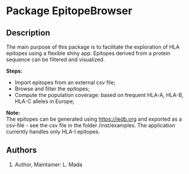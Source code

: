 # Package EpitopeBrowser

## Description
The main purpose of this package is to facilitate the exploration of HLA epitopes using a flexible shiny app. Epitopes derived from a protein sequence can be filtered and visualized.

**Steps:**
- Import epitopes from an external csv file;
- Browse and filter the epitopes;
- Compute the population coverage: based on frequent HLA-A, HLA-B, HLA-C alleles in Europe;

**Note:**\
The epitopes can be generated using https://iedb.org and exported as a csv-file - see the csv file in the folder /inst/examples. The application currently handles only HLA-I epitopes.


## Authors

1. Author, Maintainer: L. Mada

